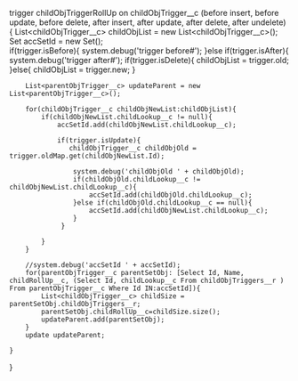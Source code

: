 trigger childObjTriggerRollUp on childObjTrigger__c (before insert, before update, before delete, after insert, after update, after delete, after undelete) {
    List<childObjTrigger__c> childObjList = new List<childObjTrigger__c>();
   Set<Id> accSetId = new Set<Id>();  
    if(trigger.isBefore){
        system.debug('trigger before#');
    }else if(trigger.isAfter){
       system.debug('trigger after#');
        if(trigger.isDelete){
           childObjList = trigger.old;            
        }else{
            childObjList = trigger.new;
        }
        
        
        
        List<parentObjTrigger__c> updateParent = new List<parentObjTrigger__c>();
        
        for(childObjTrigger__c childObjNewList:childObjList){
            if(childObjNewList.childLookup__c != null){
                accSetId.add(childObjNewList.childLookup__c);
                
                if(trigger.isUpdate){
                   childObjTrigger__c childObjOld = trigger.oldMap.get(childObjNewList.Id);
                  
                    system.debug('childObjOld ' + childObjOld);
                    if(childObjOld.childLookup__c != childObjNewList.childLookup__c){
                        accSetId.add(childObjOld.childLookup__c);
                    }else if(childObjOld.childLookup__c == null){
                        accSetId.add(childObjNewList.childLookup__c);
                    }
                 }
                
            }           
        }
        
        //system.debug('accSetId ' + accSetId); 
        for(parentObjTrigger__c parentSetObj: [Select Id, Name, childRollUp__c, (Select Id, childLookup__c From childObjTriggers__r ) From parentObjTrigger__c Where Id IN:accSetId]){
            List<childObjTrigger__c> childSize = parentSetObj.childObjTriggers__r;
            parentSetObj.childRollUp__c=childSize.size();
            updateParent.add(parentSetObj);
        }
        update updateParent;
        
    }
    
}
